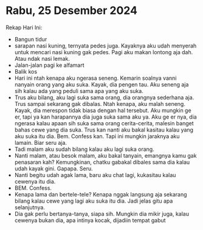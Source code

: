 # Rabu, 25 Desember 2024

Rekap Hari Ini:

- Bangun tidur
- sarapan nasi kuning, ternyata pedes juga. Kayaknya aku udah menyerah untuk mencari nasi kuning gak pedes. Pagi aku makan lontong aja dah. Atau ndak nasi lemak.
- Jalan-jalan pagi ke alfamart
- Balik kos
- Hari ini ntah kenapa aku ngerasa seneng. Kemarin soalnya vanni nanyain orang yang aku suka. Kayak, dia pengen tau. Aku seneng aja sih kalau ada yang peduli sama apa yang aku suka.
- Trus aku bilang, aku lagi suka sama orang, dia orangnya sederhana aja. Trus sampai sekarang gak dibalas. Ntah kenapa, aku malah seneng. Kayak, dia merespon tidak biasa dengan hal tersebut. Aku mungkin ge er, tapi ya kan harapannya dia juga suka sama aku ya. Aku ge er nya, dia ngerasa kalau apaan sih suka sama orang cerita-cerita, malesin banget bahas cewe yang dia suka. Trus kan nanti aku bakal kasitau kalau yang aku suka itu dia. Bem. Confess kan. Tapi ini mungkin jaraknya aku lamain. Biar seru aja.
- Tadi malam aku sudah bilang kalau aku lagi suka orang.
- Nanti malam, atau besok malam, aku bakal tanyain, emangnya kamu gak penasaran kah? Kemungkinan, chatku gabakal dibales sama dia kalau udah kayak gini. Gapapa. Seru.
- Nanti begitu udah agak lama, baru aku chat lagi, kukasitau kalau cewenya itu dia.
- BEM. Confess.
- Kenapa lama dan bertele-tele? Kenapa nggak langsung aja sekarang bilang kalau cewe yang lagi aku suka itu dia. Jadi jelas gitu apa selanjutnya.
- Dia gak perlu bertanya-tanya, siapa sih. Mungkin dia mikir juga, kalau cewenya bukan dia, apa intinya kocak, dijadiin tempat gabut
